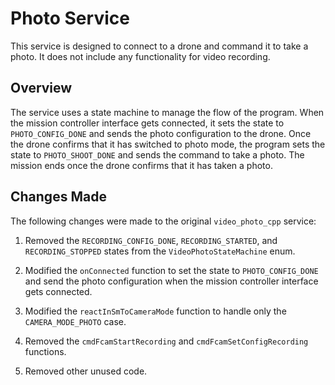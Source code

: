 # Photo Service

This service is designed to connect to a drone and command it to take a photo. It does not include any functionality for video recording.

## Overview

The service uses a state machine to manage the flow of the program. When the mission controller interface gets connected, it sets the state to `PHOTO_CONFIG_DONE` and sends the photo configuration to the drone. Once the drone confirms that it has switched to photo mode, the program sets the state to `PHOTO_SHOOT_DONE` and sends the command to take a photo. The mission ends once the drone confirms that it has taken a photo.

## Changes Made

The following changes were made to the original `video_photo_cpp` service:

1. Removed the `RECORDING_CONFIG_DONE`, `RECORDING_STARTED`, and `RECORDING_STOPPED` states from the `VideoPhotoStateMachine` enum.

2. Modified the `onConnected` function to set the state to `PHOTO_CONFIG_DONE` and send the photo configuration when the mission controller interface gets connected.

3. Modified the `reactInSmToCameraMode` function to handle only the `CAMERA_MODE_PHOTO` case.

4. Removed the `cmdFcamStartRecording` and `cmdFcamSetConfigRecording` functions.

5. Removed other unused code.